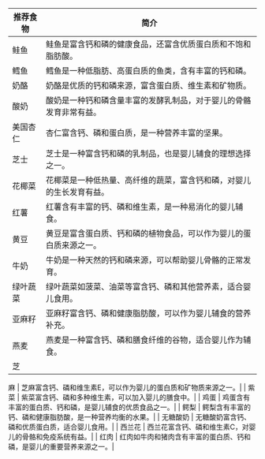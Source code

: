

| 推荐食物 | 简介 |
|------------|--------|
| 鲑鱼 | 鲑鱼是富含钙和磷的健康食品，还富含优质蛋白质和不饱和脂肪酸。|
| 鳕鱼 | 鳕鱼是一种低脂肪、高蛋白质的鱼类，含有丰富的钙和磷。|
| 奶酪 | 奶酪是优质的钙和磷来源，富含蛋白质、维生素和矿物质。|
| 酸奶 | 酸奶是一种钙和磷含量丰富的发酵乳制品，对于婴儿的骨骼发育非常有益。|
| 美国杏仁 | 杏仁富含钙、磷和蛋白质，是一种营养丰富的坚果。|
| 芝士 | 芝士是一种富含钙和磷的乳制品，也是婴儿辅食的理想选择之一。|
| 花椰菜 | 花椰菜是一种低热量、高纤维的蔬菜，富含钙和磷，对婴儿的生长发育有益。|
| 红薯 | 红薯含有丰富的钙、磷和维生素，是一种易消化的婴儿辅食。|
| 黄豆 | 黄豆是富含蛋白质、钙和磷的植物食品，可以作为婴儿的蛋白质来源之一。|
| 牛奶 | 牛奶是一种天然的钙和磷来源，可以帮助婴儿骨骼的正常发育。|
| 绿叶蔬菜 | 绿叶蔬菜如菠菜、油菜等富含钙、磷和其他营养素，适合婴儿食用。|
| 亚麻籽 | 亚麻籽富含钙、磷和健康脂肪酸，可以作为婴儿辅食的营养补充。|
| 燕麦 | 燕麦是一种富含钙、磷和膳食纤维的谷物，适合婴儿作为辅食。|
| 芝

麻 | 芝麻富含钙、磷和维生素E，可以作为婴儿的蛋白质和矿物质来源之一。|
| 紫菜 | 紫菜富含钙、磷和多种维生素，可以加入婴儿的膳食中。|
| 鸡蛋 | 鸡蛋含有丰富的蛋白质、钙和磷，是婴儿辅食的优质食品之一。|
| 鳄梨 | 鳄梨含有丰富的钙、磷和健康脂肪酸，是一种营养均衡的水果。|
| 无糖酸奶 | 无糖酸奶富含钙、磷和优质蛋白质，适合婴儿食用。|
| 西兰花 | 西兰花富含钙、磷和维生素C，对婴儿的骨骼和免疫系统有益。|
| 红肉 | 红肉如牛肉和猪肉含有丰富的蛋白质、钙和磷，是婴儿的重要营养来源之一。|


